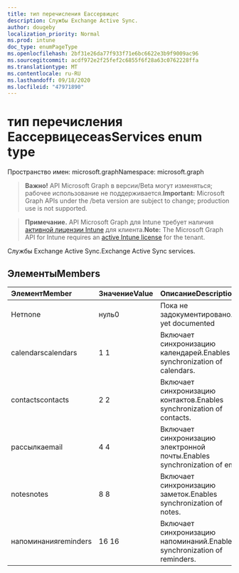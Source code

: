 ```yaml
---
title: тип перечисления Еассервицес
description: Службы Exchange Active Sync.
author: dougeby
localization_priority: Normal
ms.prod: intune
doc_type: enumPageType
ms.openlocfilehash: 2bf31e26da77f933f71e6bc6622e3b9f9009ac96
ms.sourcegitcommit: acdf972e2f25fef2c6855f6f28a63c0762228ffa
ms.translationtype: MT
ms.contentlocale: ru-RU
ms.lasthandoff: 09/18/2020
ms.locfileid: "47971890"
---
```

# <a name="easservices-enum-type"></a><span data-ttu-id="32fae-103">тип перечисления Еассервицес</span><span class="sxs-lookup"><span data-stu-id="32fae-103">easServices enum type</span></span>

<span data-ttu-id="32fae-104">Пространство имен: microsoft.graph</span><span class="sxs-lookup"><span data-stu-id="32fae-104">Namespace: microsoft.graph</span></span>

> <span data-ttu-id="32fae-105">**Важно!** API Microsoft Graph в версии/Beta могут изменяться; рабочее использование не поддерживается.</span><span class="sxs-lookup"><span data-stu-id="32fae-105">**Important:** Microsoft Graph APIs under the /beta version are subject to change; production use is not supported.</span></span>

> <span data-ttu-id="32fae-106">**Примечание.** API Microsoft Graph для Intune требует наличия [активной лицензии Intune](https://go.microsoft.com/fwlink/?linkid=839381) для клиента.</span><span class="sxs-lookup"><span data-stu-id="32fae-106">**Note:** The Microsoft Graph API for Intune requires an [active Intune license](https://go.microsoft.com/fwlink/?linkid=839381) for the tenant.</span></span>

<span data-ttu-id="32fae-107">Службы Exchange Active Sync.</span><span class="sxs-lookup"><span data-stu-id="32fae-107">Exchange Active Sync services.</span></span>

## <a name="members"></a><span data-ttu-id="32fae-108">Элементы</span><span class="sxs-lookup"><span data-stu-id="32fae-108">Members</span></span>
|<span data-ttu-id="32fae-109">Элемент</span><span class="sxs-lookup"><span data-stu-id="32fae-109">Member</span></span>|<span data-ttu-id="32fae-110">Значение</span><span class="sxs-lookup"><span data-stu-id="32fae-110">Value</span></span>|<span data-ttu-id="32fae-111">Описание</span><span class="sxs-lookup"><span data-stu-id="32fae-111">Description</span></span>|
|:---|:---|:---|
|<span data-ttu-id="32fae-112">Нет</span><span class="sxs-lookup"><span data-stu-id="32fae-112">none</span></span>|<span data-ttu-id="32fae-113">нуль</span><span class="sxs-lookup"><span data-stu-id="32fae-113">0</span></span>|<span data-ttu-id="32fae-114">Пока не задокументировано.</span><span class="sxs-lookup"><span data-stu-id="32fae-114">Not yet documented</span></span>|
|<span data-ttu-id="32fae-115">calendars</span><span class="sxs-lookup"><span data-stu-id="32fae-115">calendars</span></span>|<span data-ttu-id="32fae-116">1 </span><span class="sxs-lookup"><span data-stu-id="32fae-116">1</span></span>|<span data-ttu-id="32fae-117">Включает синхронизацию календарей.</span><span class="sxs-lookup"><span data-stu-id="32fae-117">Enables synchronization of calendars.</span></span>|
|<span data-ttu-id="32fae-118">contacts</span><span class="sxs-lookup"><span data-stu-id="32fae-118">contacts</span></span>|<span data-ttu-id="32fae-119">2 </span><span class="sxs-lookup"><span data-stu-id="32fae-119">2</span></span>|<span data-ttu-id="32fae-120">Включает синхронизацию контактов.</span><span class="sxs-lookup"><span data-stu-id="32fae-120">Enables synchronization of contacts.</span></span>|
|<span data-ttu-id="32fae-121">рассылка</span><span class="sxs-lookup"><span data-stu-id="32fae-121">email</span></span>|<span data-ttu-id="32fae-122">4 </span><span class="sxs-lookup"><span data-stu-id="32fae-122">4</span></span>|<span data-ttu-id="32fae-123">Включает синхронизацию электронной почты.</span><span class="sxs-lookup"><span data-stu-id="32fae-123">Enables synchronization of email.</span></span>|
|<span data-ttu-id="32fae-124">notes</span><span class="sxs-lookup"><span data-stu-id="32fae-124">notes</span></span>|<span data-ttu-id="32fae-125">8 </span><span class="sxs-lookup"><span data-stu-id="32fae-125">8</span></span>|<span data-ttu-id="32fae-126">Включает синхронизацию заметок.</span><span class="sxs-lookup"><span data-stu-id="32fae-126">Enables synchronization of notes.</span></span>|
|<span data-ttu-id="32fae-127">напоминания</span><span class="sxs-lookup"><span data-stu-id="32fae-127">reminders</span></span>|<span data-ttu-id="32fae-128">16 </span><span class="sxs-lookup"><span data-stu-id="32fae-128">16</span></span>|<span data-ttu-id="32fae-129">Включает синхронизацию напоминаний.</span><span class="sxs-lookup"><span data-stu-id="32fae-129">Enables synchronization of reminders.</span></span>|






